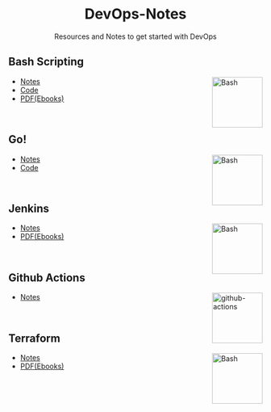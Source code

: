 <h1 align="center"> DevOps-Notes </h1>

<p align="center"> Resources and Notes to get started with DevOps</p>

## Bash Scripting 

<img align="right" src="https://user-images.githubusercontent.com/65400893/214107182-3d4e2553-c2ae-4538-80ac-a5ac58e20996.jpg" height="100" alt="Bash"> 

- [Notes](Bash-Scripting/README.md)
- [Code](https://github.com/itzrahulyadav/DevOps-Notes/tree/main/Bash-Scripting/Scripts)
- [PDF(Ebooks)](Bash-Scripting/Ebooks)
<br>

## Go!



 <img align="right" src="https://user-images.githubusercontent.com/65400893/216132138-61a45330-1b59-46ff-836e-26c084fb1493.png" height="100" alt="Bash">

- [Notes](Go/README.md)
- [Code](Go/codes)

<br>

## Jenkins



<img align="right" src="https://user-images.githubusercontent.com/65400893/217628771-ac2e31bd-4e15-4028-9bc4-edd4dbc09738.png" height="100" alt="Bash">

- [Notes](Jenkins/README.md)
- [PDF(Ebooks)](Jenkins/Ebooks)

<br>

## Github Actions

<img align="right" src="https://user-images.githubusercontent.com/65400893/218035888-8d01a6b3-8aff-4f35-87df-d6d32d5fadd6.png" height="100" alt="github-actions">



- [Notes](Github-Actions/README.md)

<br>


## Terraform


<img align="right" src="https://user-images.githubusercontent.com/65400893/218410211-d982d8e2-998f-4a64-aa5e-cfe53e3ff4ee.png" height="100" alt="Bash">

- [Notes](Terraform/README.md)
- [PDF(Ebooks)](Terraform/Ebooks)



